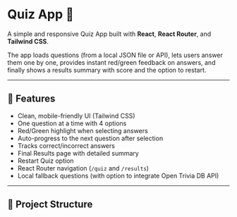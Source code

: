 # Quiz App 🎉

A simple and responsive Quiz App built with **React**, **React Router**, and **Tailwind CSS**.

The app loads questions (from a local JSON file or API), lets users answer them one by one, provides instant red/green feedback on answers, and finally shows a results summary with score and the option to restart.

---

## 🚀 Features
- Clean, mobile-friendly UI (Tailwind CSS)
- One question at a time with 4 options
- Red/Green highlight when selecting answers
- Auto-progress to the next question after selection
- Tracks correct/incorrect answers
- Final Results page with detailed summary
- Restart Quiz option
- React Router navigation (`/quiz` and `/results`)
- Local fallback questions (with option to integrate Open Trivia DB API)

---

## 📂 Project Structure

